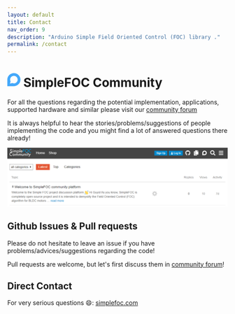 ```yaml
---
layout: default
title: Contact
nav_order: 9
description: "Arduino Simple Field Oriented Control (FOC) library ."
permalink: /contact
---
```


<h1><i class="fa fa-lg"><svg id="fab-discourse" style="width:30px;fill:#44a8fa" viewBox="0 0 448 512"><path d="M225.9 32C103.3 32 0 130.5 0 252.1 0 256 .1 480 .1 480l225.8-.2c122.7 0 222.1-102.3 222.1-223.9C448 134.3 348.6 32 225.9 32zM224 384c-19.4 0-37.9-4.3-54.4-12.1L88.5 392l22.9-75c-9.8-18.1-15.4-38.9-15.4-61 0-70.7 57.3-128 128-128s128 57.3 128 128-57.3 128-128 128z"></path> </svg></i> <span class="simple">Simple<span class="foc">FOC</span> Community</span></h1>


For all the questions regarding the potential implementation, applications, supported hardware and similar please visit our [community forum](https://community.simplefoc.com) 

It is always helpful to hear the stories/problems/suggestions of people implementing the code and you might find a lot of answered questions there already! 

<div class="image_icon width80" >
    <a href="https://community.simplefoc.com" target="_blank">
        <img src="extras/Images/community.png" >
        <i class="fa fa-external-link-square fa-2x"></i>
    </a>
</div>



## Github Issues & Pull requests

Please do not hesitate to leave an issue if you have problems/advices/suggestions regarding the code!

Pull requests are welcome, but let's first discuss them in [community forum](https://community.simplefoc.com)!

## Direct Contact
For very serious questions 😄:
[simplefoc.com](https://simplefoc.com/contact)